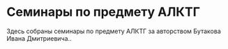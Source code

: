 # Семинары по предмету АЛКТГ

Здесь собраны семинары по предмету АЛКТГ за авторством Бутакова Ивана Дмитриевича..